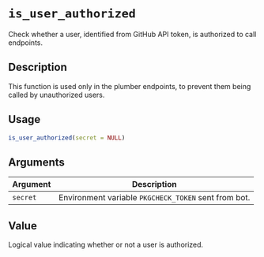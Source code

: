 # `is_user_authorized`

Check whether a user, identified from GitHub API token, is authorized to call
 endpoints.


## Description

This function is used only in the plumber endpoints, to prevent them
 being called by unauthorized users.


## Usage

```r
is_user_authorized(secret = NULL)
```


## Arguments

Argument      |Description
------------- |----------------
`secret`     |     Environment variable `PKGCHECK_TOKEN` sent from bot.


## Value

Logical value indicating whether or not a user is authorized.


